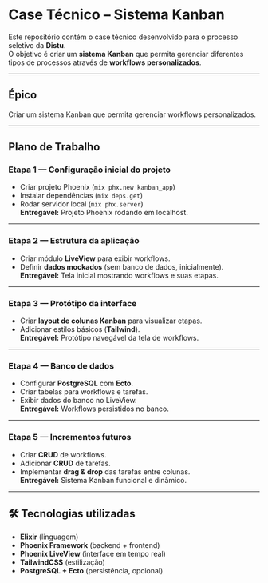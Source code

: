 # Case Técnico – Sistema Kanban

Este repositório contém o case técnico desenvolvido para o processo seletivo da **Distu**.  
O objetivo é criar um **sistema Kanban** que permita gerenciar diferentes tipos de processos através de **workflows personalizados**.

---

## Épico
Criar um sistema Kanban que permita gerenciar workflows personalizados.

---

## Plano de Trabalho

### Etapa 1 — Configuração inicial do projeto
- Criar projeto Phoenix (`mix phx.new kanban_app`)
- Instalar dependências (`mix deps.get`)
- Rodar servidor local (`mix phx.server`)  
**Entregável:** Projeto Phoenix rodando em localhost.

---

### Etapa 2 — Estrutura da aplicação
- Criar módulo **LiveView** para exibir workflows.
- Definir **dados mockados** (sem banco de dados, inicialmente).  
**Entregável:** Tela inicial mostrando workflows e suas etapas.

---

### Etapa 3 — Protótipo da interface
- Criar **layout de colunas Kanban** para visualizar etapas.
- Adicionar estilos básicos (**Tailwind**).  
**Entregável:** Protótipo navegável da tela de workflows.

---

### Etapa 4 — Banco de dados
- Configurar **PostgreSQL** com **Ecto**.
- Criar tabelas para workflows e tarefas.
- Exibir dados do banco no LiveView.  
**Entregável:** Workflows persistidos no banco.

---

### Etapa 5 — Incrementos futuros
- Criar **CRUD** de workflows.
- Adicionar **CRUD** de tarefas.
- Implementar **drag & drop** das tarefas entre colunas.  
**Entregável:** Sistema Kanban funcional e dinâmico.

---

## 🛠️ Tecnologias utilizadas
- **Elixir** (linguagem)
- **Phoenix Framework** (backend + frontend)
- **Phoenix LiveView** (interface em tempo real)
- **TailwindCSS** (estilização)
- **PostgreSQL + Ecto** (persistência, opcional)
